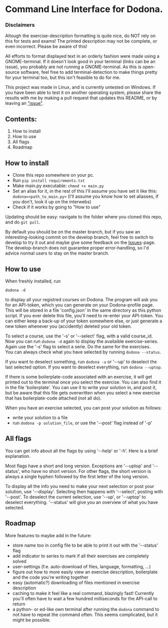 # Command Line Interface for Dodona.

### Disclaimers

Altough the exercise-description formatting is quite nice, do NOT rely on this for tests and exams! The printed description may not be complete, or even incorrect. Please be aware of this!

All efforts to format displayed text in an orderly fashion were made using a GNOME-terminal. If it doesn't look good in your terminal (links can be an issue), you probably are not running a GNOME-terminal. As this is open-source software, feel free to add terminal-detection to make things pretty for your terminal too, but this isn't feasible to do for me. 

This project was made in Linux, and is currently untested on Windows. If you have been able to test it on another operating system, please share the results with me by making a pull request that updates this README, or by leaving an ["issue"](https://github.com/BWindey/DodonaCLI/issues).

## Contents:
1) How to install
2) How to use
3) All flags
4) Roadmap


## How to install
- Clone this repo somewhere on your pc.
- Run `pip install requirements.txt`
- Make main.py executable: `chmod +x main.py`
- Set an alias for it, in the rest of this I'll assume you have set it like this: `dodona=<path_to_main.py>`
      (I'll assume you know how to set aliasses, if you don't, look it up on the interwebs)
- Check if it works by going to "How to use"

Updating should be easy: navigate to the folder where you cloned this repo, and do `git pull`.

By default you should be on the master branch, but if you saw an interesting-looking commit on the develop branch, feel free to switch to develop to try it out and maybe give some feedback on the [Issues](https://github.com/BWindey/DodonaCLI/issues)-page. The develop-branch does not guarantee proper error-handling, so I'd advice normal users to stay on the master branch.


## How to use
When freshly installed, run 
```
dodona -d
```
to display all your registred courses on Dodona. The program will ask you for an API-token, which you can generate on your Dodona-profile page. This will be stored in a file 'config.json' in the same directory as this python script. If you ever delete this file, you'll need to re-enter your API-token. You can either keep a back-up of your token somewhere else, or just generate a new token whenever you (accidently) deleted your old token.

To select a course, use the '-s' or '--select' flag, with a valid course_id. Now you can run `dodona -d` again to display the availaible exercise-series. Again use the '-s' flag to select a serie. Do the same for the exercises.\
You can always check what you have selected by running `dodona --status`.

If you want to deselect something, run `dodona -u` or '--up' to deselect the last selected option. If you want to deselect everything, run `dodona --uptop`.

If there is some boilerplate-code associated with an exercise, it will get printed out to the terminal once you select the exercise. You can also find it in the file 'boilerplate'. You can use it to write your solution in, and post it, but be aware that this file gets overwritten when you select a new exercise that has boilerplate-code attached (not all do).

When you have an exercise selected, you can post your solution as follows:
- write your solution to a file
- run `dodona -p solution_file`, or use the '--post' flag instead of '-p'


## All flags
You can get info about all the flags by using '--help' or '-h'. Here is a brief explanation.

Most flags have a short and long version. Exceptions are '--uptop' and '--status', who have no short version. For other flags, the short version is always a single hyphen followed by the first letter of the long version.

To display all the info you need to make your next selection or post your solution, use '--display'. Selecting then happens with '--select', posting with '--post'. To deselect the current selection, use '--up', or '--uptop' to deselect everything. '--status' will give you an overview of what you have selected.


## Roadmap

More features to maybe add in the future:
- store name too in config file to be able to print it out with the '--status' flag
- add indicator to series to mark if all their exercises are completely solved
- user-settings (f.e. auto-download of files, language, formatting, ...)
- figure out how to more easily view an exercise description, boilerplate and the code you're writing together
- easy (automatic?) downloading of files mentioned in exercise description
- caching to make it feel like a real command, blazingly fast! Currently you'll often have to wait a few hundred milliseconds for the API-call to return
- a python- or ed-like own terminal after running the `dodona` command to not have to repeat the command often. This seems complicated, but it might be possible.

